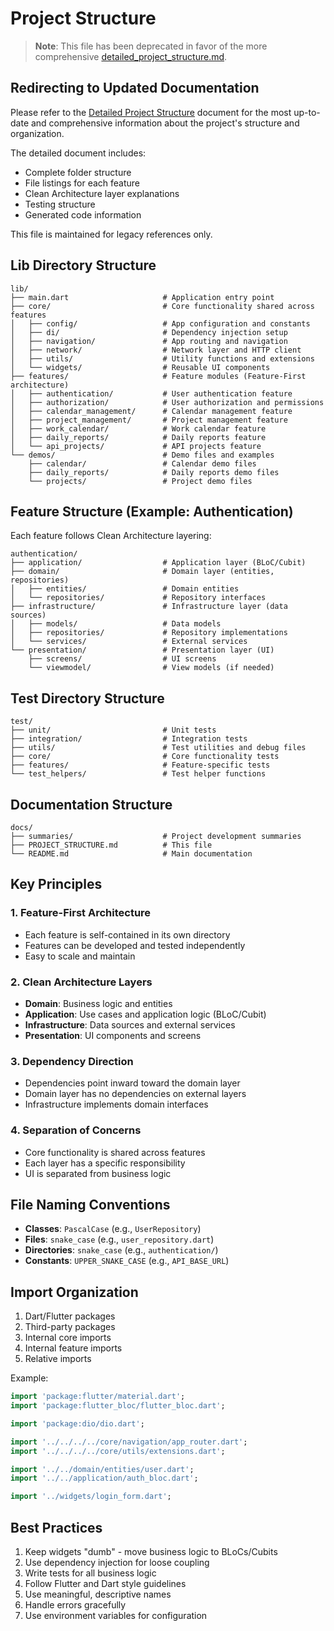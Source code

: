 # Project Structure

> **Note**: This file has been deprecated in favor of the more comprehensive [detailed_project_structure.md](/docs/detailed_project_structure.md).

## Redirecting to Updated Documentation

Please refer to the [Detailed Project Structure](/docs/detailed_project_structure.md) document for the most up-to-date and comprehensive information about the project's structure and organization.

The detailed document includes:
- Complete folder structure
- File listings for each feature
- Clean Architecture layer explanations
- Testing structure
- Generated code information

This file is maintained for legacy references only.

## Lib Directory Structure

```
lib/
├── main.dart                     # Application entry point
├── core/                         # Core functionality shared across features
│   ├── config/                   # App configuration and constants
│   ├── di/                       # Dependency injection setup
│   ├── navigation/               # App routing and navigation
│   ├── network/                  # Network layer and HTTP client
│   ├── utils/                    # Utility functions and extensions
│   └── widgets/                  # Reusable UI components
├── features/                     # Feature modules (Feature-First architecture)
│   ├── authentication/           # User authentication feature
│   ├── authorization/            # User authorization and permissions
│   ├── calendar_management/      # Calendar management feature
│   ├── project_management/       # Project management feature
│   ├── work_calendar/            # Work calendar feature
│   ├── daily_reports/            # Daily reports feature
│   └── api_projects/             # API projects feature
└── demos/                        # Demo files and examples
    ├── calendar/                 # Calendar demo files
    ├── daily_reports/            # Daily reports demo files
    └── projects/                 # Project demo files
```

## Feature Structure (Example: Authentication)

Each feature follows Clean Architecture layering:

```
authentication/
├── application/                  # Application layer (BLoC/Cubit)
├── domain/                       # Domain layer (entities, repositories)
│   ├── entities/                 # Domain entities
│   └── repositories/             # Repository interfaces
├── infrastructure/               # Infrastructure layer (data sources)
│   ├── models/                   # Data models
│   ├── repositories/             # Repository implementations
│   └── services/                 # External services
└── presentation/                 # Presentation layer (UI)
    ├── screens/                  # UI screens
    └── viewmodel/                # View models (if needed)
```

## Test Directory Structure

```
test/
├── unit/                         # Unit tests
├── integration/                  # Integration tests
├── utils/                        # Test utilities and debug files
├── core/                         # Core functionality tests
├── features/                     # Feature-specific tests
└── test_helpers/                 # Test helper functions
```

## Documentation Structure

```
docs/
├── summaries/                    # Project development summaries
├── PROJECT_STRUCTURE.md          # This file
└── README.md                     # Main documentation
```

## Key Principles

### 1. Feature-First Architecture
- Each feature is self-contained in its own directory
- Features can be developed and tested independently
- Easy to scale and maintain

### 2. Clean Architecture Layers
- **Domain**: Business logic and entities
- **Application**: Use cases and application logic (BLoC/Cubit)
- **Infrastructure**: Data sources and external services
- **Presentation**: UI components and screens

### 3. Dependency Direction
- Dependencies point inward toward the domain layer
- Domain layer has no dependencies on external layers
- Infrastructure implements domain interfaces

### 4. Separation of Concerns
- Core functionality is shared across features
- Each layer has a specific responsibility
- UI is separated from business logic

## File Naming Conventions

- **Classes**: `PascalCase` (e.g., `UserRepository`)
- **Files**: `snake_case` (e.g., `user_repository.dart`)
- **Directories**: `snake_case` (e.g., `authentication/`)
- **Constants**: `UPPER_SNAKE_CASE` (e.g., `API_BASE_URL`)

## Import Organization

1. Dart/Flutter packages
2. Third-party packages
3. Internal core imports
4. Internal feature imports
5. Relative imports

Example:
```dart
import 'package:flutter/material.dart';
import 'package:flutter_bloc/flutter_bloc.dart';

import 'package:dio/dio.dart';

import '../../../../core/navigation/app_router.dart';
import '../../../../core/utils/extensions.dart';

import '../../domain/entities/user.dart';
import '../../application/auth_bloc.dart';

import '../widgets/login_form.dart';
```

## Best Practices

1. Keep widgets "dumb" - move business logic to BLoCs/Cubits
2. Use dependency injection for loose coupling
3. Write tests for all business logic
4. Follow Flutter and Dart style guidelines
5. Use meaningful, descriptive names
6. Handle errors gracefully
7. Use environment variables for configuration
